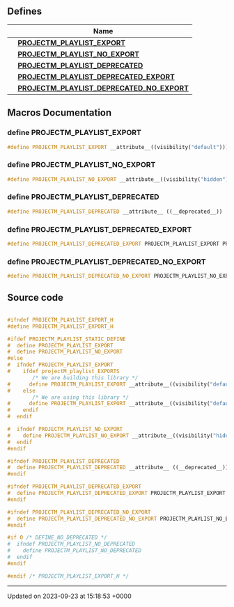 

## Defines

|                | Name           |
| -------------- | -------------- |
|  | **[PROJECTM_PLAYLIST_EXPORT](/api/Files/projectM__playlist__export_8h.md#define-projectm-playlist-export)**  |
|  | **[PROJECTM_PLAYLIST_NO_EXPORT](/api/Files/projectM__playlist__export_8h.md#define-projectm-playlist-no-export)**  |
|  | **[PROJECTM_PLAYLIST_DEPRECATED](/api/Files/projectM__playlist__export_8h.md#define-projectm-playlist-deprecated)**  |
|  | **[PROJECTM_PLAYLIST_DEPRECATED_EXPORT](/api/Files/projectM__playlist__export_8h.md#define-projectm-playlist-deprecated-export)**  |
|  | **[PROJECTM_PLAYLIST_DEPRECATED_NO_EXPORT](/api/Files/projectM__playlist__export_8h.md#define-projectm-playlist-deprecated-no-export)**  |




## Macros Documentation

### define PROJECTM_PLAYLIST_EXPORT

```cpp
#define PROJECTM_PLAYLIST_EXPORT __attribute__((visibility("default")))
```


### define PROJECTM_PLAYLIST_NO_EXPORT

```cpp
#define PROJECTM_PLAYLIST_NO_EXPORT __attribute__((visibility("hidden")))
```


### define PROJECTM_PLAYLIST_DEPRECATED

```cpp
#define PROJECTM_PLAYLIST_DEPRECATED __attribute__ ((__deprecated__))
```


### define PROJECTM_PLAYLIST_DEPRECATED_EXPORT

```cpp
#define PROJECTM_PLAYLIST_DEPRECATED_EXPORT PROJECTM_PLAYLIST_EXPORT PROJECTM_PLAYLIST_DEPRECATED
```


### define PROJECTM_PLAYLIST_DEPRECATED_NO_EXPORT

```cpp
#define PROJECTM_PLAYLIST_DEPRECATED_NO_EXPORT PROJECTM_PLAYLIST_NO_EXPORT PROJECTM_PLAYLIST_DEPRECATED
```


## Source code

```cpp

#ifndef PROJECTM_PLAYLIST_EXPORT_H
#define PROJECTM_PLAYLIST_EXPORT_H

#ifdef PROJECTM_PLAYLIST_STATIC_DEFINE
#  define PROJECTM_PLAYLIST_EXPORT
#  define PROJECTM_PLAYLIST_NO_EXPORT
#else
#  ifndef PROJECTM_PLAYLIST_EXPORT
#    ifdef projectM_playlist_EXPORTS
        /* We are building this library */
#      define PROJECTM_PLAYLIST_EXPORT __attribute__((visibility("default")))
#    else
        /* We are using this library */
#      define PROJECTM_PLAYLIST_EXPORT __attribute__((visibility("default")))
#    endif
#  endif

#  ifndef PROJECTM_PLAYLIST_NO_EXPORT
#    define PROJECTM_PLAYLIST_NO_EXPORT __attribute__((visibility("hidden")))
#  endif
#endif

#ifndef PROJECTM_PLAYLIST_DEPRECATED
#  define PROJECTM_PLAYLIST_DEPRECATED __attribute__ ((__deprecated__))
#endif

#ifndef PROJECTM_PLAYLIST_DEPRECATED_EXPORT
#  define PROJECTM_PLAYLIST_DEPRECATED_EXPORT PROJECTM_PLAYLIST_EXPORT PROJECTM_PLAYLIST_DEPRECATED
#endif

#ifndef PROJECTM_PLAYLIST_DEPRECATED_NO_EXPORT
#  define PROJECTM_PLAYLIST_DEPRECATED_NO_EXPORT PROJECTM_PLAYLIST_NO_EXPORT PROJECTM_PLAYLIST_DEPRECATED
#endif

#if 0 /* DEFINE_NO_DEPRECATED */
#  ifndef PROJECTM_PLAYLIST_NO_DEPRECATED
#    define PROJECTM_PLAYLIST_NO_DEPRECATED
#  endif
#endif

#endif /* PROJECTM_PLAYLIST_EXPORT_H */
```


-------------------------------

Updated on 2023-09-23 at 15:18:53 +0000

